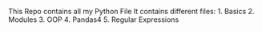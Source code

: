 This Repo contains all my Python File
It contains different files:
    1. Basics
    2. Modules
    3. OOP
    4. Pandas4
    5. Regular Expressions
